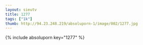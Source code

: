 ```yaml
--- 
layout: sieutv
title: 1277
tags: ["1k"]
thumb: http://94.23.248.219/absoluporn-1/image/002/1277.jpg
---
```

{% include absoluporn key="1277" %} 
